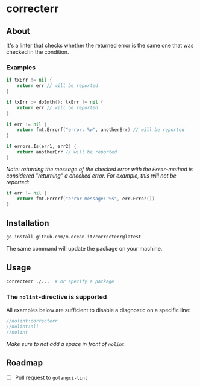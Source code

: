 # correcterr

## About

It's a linter that checks whether the returned error is the same one that was checked in the condition.

### Examples

```go
if txErr != nil {
    return err // will be reported
}
```

```go
if txErr := doSmth(); txErr != nil {
    return err // will be reported
}
```

```go
if err != nil {
    return fmt.Errorf("error: %w", anotherErr) // will be reported
}
```

```go
if errors.Is(err1, err2) {
    return anotherErr // will be reported
}
```

*Note: returning the message of the checked error with the `Error`-method is considered "returning" a checked error. For example, this will not be reported:*

```go
if err != nil {
    return fmt.Errorf("error message: %s", err.Error())
}
```

## Installation
```sh
go install github.com/m-ocean-it/correcterr@latest
```

The same command will update the package on your machine.

## Usage
```sh
correcterr ./...  # or specify a package
```

### The `nolint`-directive is supported

All examples below are sufficient to disable a diagnostic on a specific line:

```go
//nolint:correcterr
//nolint:all
//nolint
```

*Make sure to not add a space in front of `nolint`.*

## Roadmap

- [ ] Pull request to `golangci-lint`

